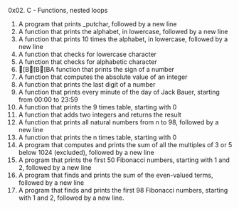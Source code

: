 0x02. C - Functions, nested loops

1. A program that prints _putchar, followed by a new line
2. A function that prints the alphabet, in lowercase, followed by a new line
3. A function that prints 10 times the alphabet, in lowercase, followed by a new line
4. A function that checks for lowercase character
5. A function that checks for alphabetic character
6. [B[B[BA function that prints the sign of a number
7. A function that computes the absolute value of an integer
8. A function that prints the last digit of a number
9. A  function that prints every minute of the day of Jack Bauer, starting from 00:00 to 23:59
10. A function that prints the 9 times table, starting with 0
11. A function that adds two integers and returns the result
12. A function that prints all natural numbers from n to 98, followed by a new line
13. A function that prints the n times table, starting with 0
14. A program that computes and prints the sum of all the multiples of 3 or 5 below 1024 (excluded), followed by a new line
15. A program that prints the first 50 Fibonacci numbers, starting with 1 and 2, followed by a new line
16. A program that finds and prints the sum of the even-valued terms, followed by a new line
17. A program that finds and prints the first 98 Fibonacci numbers, starting with 1 and 2, followed by a new line.

